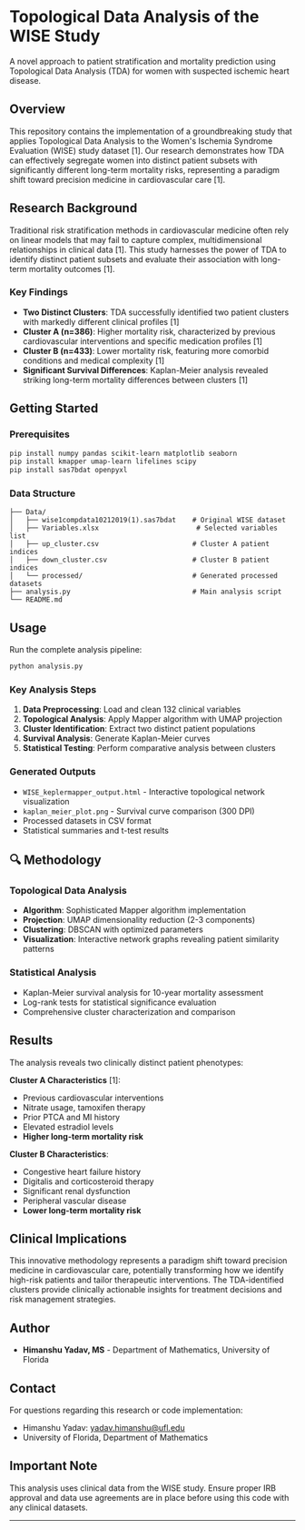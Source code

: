 
# Topological Data Analysis of the WISE Study

A novel approach to patient stratification and mortality prediction using Topological Data Analysis (TDA) for women with suspected ischemic heart disease.

## Overview

This repository contains the implementation of a groundbreaking study that applies Topological Data Analysis to the Women's Ischemia Syndrome Evaluation (WISE) study dataset [1]. Our research demonstrates how TDA can effectively segregate women into distinct patient subsets with significantly different long-term mortality risks, representing a paradigm shift toward precision medicine in cardiovascular care [1].

## Research Background

Traditional risk stratification methods in cardiovascular medicine often rely on linear models that may fail to capture complex, multidimensional relationships in clinical data [1]. This study harnesses the power of TDA to identify distinct patient subsets and evaluate their association with long-term mortality outcomes [1].

### Key Findings
- **Two Distinct Clusters**: TDA successfully identified two patient clusters with markedly different clinical profiles [1]
- **Cluster A (n=386)**: Higher mortality risk, characterized by previous cardiovascular interventions and specific medication profiles [1]
- **Cluster B (n=433)**: Lower mortality risk, featuring more comorbid conditions and medical complexity [1]
- **Significant Survival Differences**: Kaplan-Meier analysis revealed striking long-term mortality differences between clusters [1]

## Getting Started

### Prerequisites

```bash
pip install numpy pandas scikit-learn matplotlib seaborn
pip install kmapper umap-learn lifelines scipy
pip install sas7bdat openpyxl
```

### Data Structure

```
├── Data/
│   ├── wise1compdata10212019(1).sas7bdat    # Original WISE dataset
│   ├── Variables.xlsx                        # Selected variables list
│   ├── up_cluster.csv                       # Cluster A patient indices
│   ├── down_cluster.csv                     # Cluster B patient indices
│   └── processed/                           # Generated processed datasets
├── analysis.py                              # Main analysis script
└── README.md
```

## Usage

Run the complete analysis pipeline:

```python
python analysis.py
```

### Key Analysis Steps

1. **Data Preprocessing**: Load and clean 132 clinical variables
2. **Topological Analysis**: Apply Mapper algorithm with UMAP projection
3. **Cluster Identification**: Extract two distinct patient populations
4. **Survival Analysis**: Generate Kaplan-Meier curves
5. **Statistical Testing**: Perform comparative analysis between clusters

### Generated Outputs

- `WISE_keplermapper_output.html` - Interactive topological network visualization
- `kaplan_meier_plot.png` - Survival curve comparison (300 DPI)
- Processed datasets in CSV format
- Statistical summaries and t-test results

## 🔍 Methodology

### Topological Data Analysis
- **Algorithm**: Sophisticated Mapper algorithm implementation
- **Projection**: UMAP dimensionality reduction (2-3 components)
- **Clustering**: DBSCAN with optimized parameters
- **Visualization**: Interactive network graphs revealing patient similarity patterns

### Statistical Analysis
- Kaplan-Meier survival analysis for 10-year mortality assessment
- Log-rank tests for statistical significance evaluation
- Comprehensive cluster characterization and comparison

## Results

The analysis reveals two clinically distinct patient phenotypes:

**Cluster A Characteristics** [1]:
- Previous cardiovascular interventions
- Nitrate usage, tamoxifen therapy
- Prior PTCA and MI history
- Elevated estradiol levels
- **Higher long-term mortality risk**

**Cluster B Characteristics**:
- Congestive heart failure history
- Digitalis and corticosteroid therapy
- Significant renal dysfunction
- Peripheral vascular disease
- **Lower long-term mortality risk**

## Clinical Implications

This innovative methodology represents a paradigm shift toward precision medicine in cardiovascular care, potentially transforming how we identify high-risk patients and tailor therapeutic interventions. The TDA-identified clusters provide clinically actionable insights for treatment decisions and risk management strategies.

## Author

- **Himanshu Yadav, MS** - Department of Mathematics, University of Florida  


## Contact

For questions regarding this research or code implementation:
- Himanshu Yadav: yadav.himanshu@ufl.edu
- University of Florida, Department of Mathematics

## Important Note

This analysis uses clinical data from the WISE study. Ensure proper IRB approval and data use agreements are in place before using this code with any clinical datasets.

---
